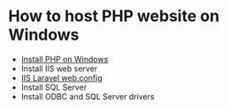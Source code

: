 # How to host PHP website on Windows

- [Install PHP on Windows](https://gist.github.com/abenevaut/149adce59c6dd68da3eda8699888e624)
- Install IIS web server
- [IIS Laravel web.config](https://gist.github.com/abenevaut/13c8bcee7aca59cb7930ac6b94545e4e)
- Install SQL Server
- Install ODBC and SQL Server drivers 
